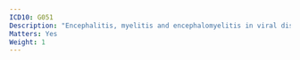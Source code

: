 ```yaml
---
ICD10: G051
Description: "Encephalitis, myelitis and encephalomyelitis in viral diseases classified elsewhere"
Matters: Yes
Weight: 1
---
```


